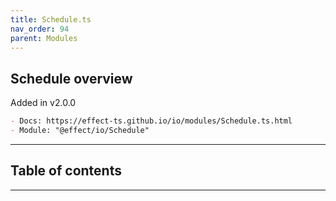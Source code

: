 ```yaml
---
title: Schedule.ts
nav_order: 94
parent: Modules
---
```


## Schedule overview

Added in v2.0.0

```md
- Docs: https://effect-ts.github.io/io/modules/Schedule.ts.html
- Module: "@effect/io/Schedule"
```

---

<h2 class="text-delta">Table of contents</h2>

---
